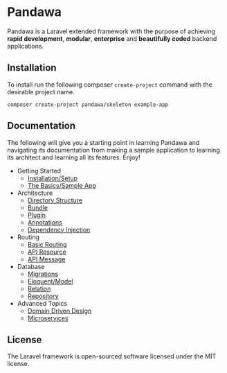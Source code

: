 # Pandawa

Pandawa is a Laravel extended framework with the purpose 
of achieving **rapid development**, **modular**, **enterprise** 
and **beautifully coded** backend applications.

## Installation

To install run the following composer `create-project` command with 
the desirable project name.

```
composer create-project pandawa/skeleton example-app
```

## Documentation

The following will give you a starting point in learning Pandawa and navigating
its documentation from making a sample application to learning its architect and 
learning all its features. Enjoy!

- Getting Started
    - [Installation/Setup](getting-started/installation.md)
    - [The Basics/Sample App](getting-started/basics.md)
- Architecture
    - [Directory Structure]()
    - [Bundle]()
    - [Plugin]()
    - [Annotations]()
    - [Dependency Injection]()
- Routing
    - [Basic Routing]()
    - [API Resource]()
    - [API Message]()
- Database
    - [Migrations]()
    - [Eloquent/Model]()
    - [Relation]()
    - [Repository]()
- Advanced Topics
    - [Domain Driven Design]()
    - [Microservices]()

## License

The Laravel framework is open-sourced software licensed under the MIT license.
